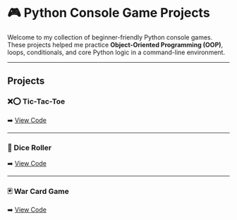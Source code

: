 # 🎮 Python Console Game Projects

Welcome to my collection of beginner-friendly Python console games. These projects helped me practice **Object-Oriented Programming (OOP)**, loops, conditionals, and core Python logic in a command-line environment.

---

## Projects

### ❌⭕ Tic-Tac-Toe 

➡️ [View Code](https://github.com/ardra-p/Python-Tic-Tac-Toe-game)

---

### 🎲 Dice Roller

➡️ [View Code](./dice-roller/README.md)

---

### 🃏 War Card Game  

➡️ [View Code](./war-card-game/README.md)
